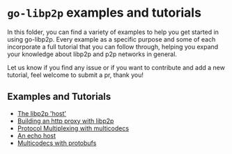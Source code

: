 
# `go-libp2p` examples and tutorials

In this folder, you can find a variety of examples to help you get started in using go-libp2p. Every example as a specific purpose and some of each incorporate a full tutorial that you can follow through, helping you expand your knowledge about libp2p and p2p networks in general.

Let us know if you find any issue or if you want to contribute and add a new tutorial, feel welcome to submit a pr, thank you!

## Examples and Tutorials

- [The libp2p 'host'](./libp2p-host)
- [Building an http proxy with libp2p](./http-proxy)
- [Protocol Multiplexing with multicodecs](./protocol-multiplexing-with-multicodecs)
- [An echo host](./echo)
- [Multicodecs with protobufs](./multipro)